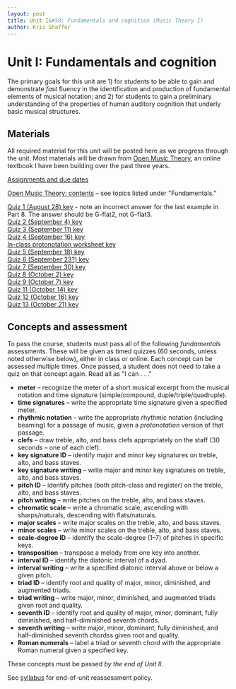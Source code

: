 ```yaml
---
layout: post
title: Unit I&#58; Fundamentals and cognition (Music Theory I)
author: Kris Shaffer
---
```


# Unit I: Fundamentals and cognition

The primary goals for this unit are 1) for students to be able to gain and demonstrate *fast* fluency in the identification and production of fundamental elements of musical notation; and 2) for students to gain a preliminary understanding of the properties of human auditory cognition that underly basic musical structures.

## Materials ##

All required material for this unit will be posted here as we progress through the unit. Most materials will be drawn from [Open Music Theory](http://openmusictheory.com), an online textbook I have been building over the past three years.

[Assignments and due dates](mt1-assign.html)

[Open Music Theory: contents](http://openmusictheory.com/contents.html) – see topics listed under "Fundamentals."

[Quiz 1 (August 28) key](materials/mt1-quiz1-key.pdf) - note an incorrect answer for the last example in Part 8. The answer should be G-flat2, not G-flat3.  
[Quiz 2 (September 4) key](materials/mt1-quiz2-key.pdf)  
[Quiz 3 (September 11) key](materials/mt1-quiz3-key.pdf)  
[Quiz 4 (September 16) key](materials/mt1-quiz4-key.pdf)  
[In-class protonotation worksheet key](materials/protoToRhythm-key.pdf)  
[Quiz 5 (September 18) key](materials/mt1-quiz5-key.pdf)  
[Quiz 6 (September 23?) key](materials/mt1-quiz6-key.pdf)  
[Quiz 7 (September 30) key](materials/mt1-quiz7-key.pdf)  
[Quiz 8 (October 2) key](materials/mt1-quiz8-key.pdf)  
[Quiz 9 (October 7) key](materials/mt1-quiz9-key.pdf)  
[Quiz 11 (October 14) key](materials/mt1-quiz11-key.pdf)  
[Quiz 12 (October 16) key](materials/mt1-quiz12-key.pdf)  
[Quiz 13 (October 21) key](materials/mt1-quiz13-key.pdf)  


## Concepts and assessment

To pass the course, students must pass all of the following *fundamentals* assessments. These will be given as timed quizzes (60 seconds, unless noted otherwise below), either in class or online. Each concept can be assessed multiple times. Once passed, a student does not need to take a quiz on that concept again. Read all as "I can . . ."

- **meter** – recognize the meter of a short musical excerpt from the musical notation and time signature (simple/compound, duple/triple/quadruple).  
- **time signatures** – write the appropriate time signature given a specified meter.  
- **rhythmic notation** – write the appropriate rhythmic notation (including beaming) for a passage of music, given a *protonotation* version of that passage.  
- **clefs** – draw treble, alto, and bass clefs appropriately on the staff (30 seconds – one of each clef).  
- **key signature ID** – identify major and minor key signatures on treble, alto, and bass staves.  
- **key signature writing** – write major and minor key signatures on treble, alto, and bass staves.  
- **pitch ID** – identify pitches (both pitch-class and register) on the treble, alto, and bass staves.  
- **pitch writing** – write pitches on the treble, alto, and bass staves.  
- **chromatic scale** – write a chromatic scale, ascending with sharps/naturals, descending with flats/naturals.  
- **major scales** – write major scales on the treble, alto, and bass staves.  
- **minor scales** – write minor scales on the treble, alto, and bass staves.  
- **scale-degree ID** – identify the scale-degree (1–7) of pitches in specific keys.  
- **transposition** – transpose a melody from one key into another.  
- **interval ID** – identify the diatonic interval of a dyad.  
- **interval writing** – write a specified diatonic interval above or below a given pitch.  
- **triad ID** – identify root and quality of major, minor, diminished, and augmented triads.  
- **triad writing** – write major, minor, diminished, and augmented triads given root and quality.  
- **seventh ID** – identify root and quality of major, minor, dominant, fully diminished, and half-diminished seventh chords.  
- **seventh writing** – write major, minor, dominant, fully diminished, and half-diminished seventh chordss given root and quality.  
- **Roman numerals** – label a triad or seventh chord with the appropriate Roman numeral given a specified key.

These concepts must be passed *by the end of Unit II.*

See [syllabus](theory1.html) for end-of-unit reassessment policy.